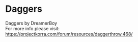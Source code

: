 # Daggers
Daggers by DreamerBoy\
For more info please visit: https://projectkorra.com/forum/resources/daggerthrow.468/
